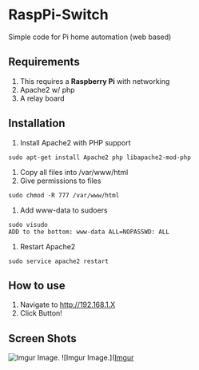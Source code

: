 # RaspPi-Switch
Simple code for Pi home automation (web based)

Requirements
------------

1. This requires a <b>Raspberry Pi</b> with networking
1. Apache2 w/ php
1. A relay board

Installation
------------

1. Install Apache2 with PHP support
```
sudo apt-get install Apache2 php libapache2-mod-php
```
1. Copy all files into /var/www/html
1. Give permissions to files
```
sudo chmod -R 777 /var/www/html
```
1. Add www-data to sudoers
```
sudo visudo
ADD to the bottom: www-data ALL=NOPASSWD: ALL
```
1. Restart Apache2
```
sudo service apache2 restart

```

How to use
----------

1. Navigate to http://192.168.1.X
1. Click Button!


Screen Shots
------------

![Imgur Image.](https://i.imgur.com/GmDXWOI.png)
![Imgur Image.]([Imgur](https://i.imgur.com/bcKwbgJ.png)
